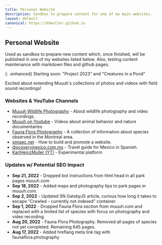 ```yaml
---
title: Personal Website
description: Sandbox to prepare content for one of my main websites.
layout: default
canonical: https://khmuller.github.io
---
```


## Personal Website

Used as sandbox to prepare new content which, once finished, will be published in one of my websites listed below. Also, testing content maintenance with markdown files and github pages.

{: .enhanced}
Starting soon: "Project 2023" and "Creatures in a Pond"

Excited about extending Muuuh's collections of photos and videos with field sound recordings!

### Websites &amp; YouTube Channels

- [Muuuh Wildlife Photography](https://muuuh.com "Muuuh Wildlife Photography") - About wildlife photography and video recordings.
- [Muuuh on Youtube](https://youtube.com/@Muuuh "Muuuh Wildlife Photography") - Videos about animal behavior and nature documentaries 
- [Fauna Flora Photography](https://faunaflora.photography "Fauna Flora Photography") - A collection of information about species observed in the Montreal area.
- [simaec.net](https://www.simaec.net "Web Publishing") - How to build and promote a website.
- [discoverymexico.com.mx](https://www.discoverymexico.com.mx "Discovery Mexico") - Travel guide for Mexico in Spanish.
- [KarlHeinzMuller (YT)](https://youtube.com/@KarlHeinzMuller "Karl-Heinz Müller") - Experimental platform

### Updates w/ Potential SEO Impact
- **Sep 21, 2022** - Dropped bot instructions from html head in all park pages muuuh.com
- **Sep 18, 2022** - Added maps and photography tips to park pages in muuuh.com.
- **Sep 2, 2022** - Updated SN GatsbyJS article, curious how long it takes to escape "Crawled - currently not indexed" container. 
- **Sep 1, 2022** - Dropped Fauna Flora section from muuuh.com and replaced with a limited list of species with focus on photography and video recording.
- **Aug 20, 2022** - Fauna Flora Photography. Removed all pages of species not yet completed. Remaining 645 pages. 
- **Aug 17, 2022** - Added hreflang meta link tag with faunaflora.photography